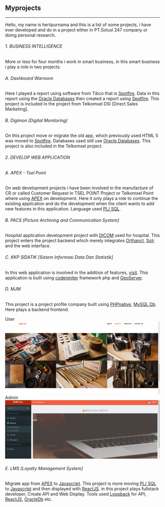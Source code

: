 ## Myprojects
---
Hello, my name is heriipurnama and this is a list of some projects, i have ever developed and do in a project either in PT.Solusi 247 company or doing personal research.

###### 1. BUSINESS INTELLIGENCE
More or less for four months i work in smart business, in this smart business i play a role in two projects:

###### A. Dashboard Warroom
Here I played a report using software from Tibco that is [Spotfire](https://spotfire.tibco.com/). Data in this report using the [Oracle Databases](https://www.oracle.com/index.html) then created a report using [Spotfire](https://spotfire.tibco.com/). This project is included in the project from Telkomsel DSI [Direct Sales Marketing].

###### B. Digimon [Digital Monitoring]
On this project move or migrate the old app, which previously used HTML 5 was moved to [Spotfire](https://spotfire.tibco.com/). Databases used still use [Oracle Databases](https://www.oracle.com/index.html). This project is also included in the Telkomsel project.

###### 2. DEVELOP WEB APPLICATION
###### A. APEX - Tsel Point
On web development projects i have been involved in the manufacture of CR or called Customer Request in TSEL POINT Project or Telkomsel Point where using [APEX](https://apex.oracle.com/en/) on development. Here it only plays a role to continue the existing application and do the development when the client wants to add new features in this application. Language used [PL/ SQL](http://www.oracle.com/technetwork/database/features/plsql/index.html).
###### B. PACS [Picture Archiving and Communication System]
Hospital application development project with [DICOM](https://www.dicomstandard.org/) used for hospital. This project enters the project backend which merely integrates [Orthanct](https://www.orthanc-server.com/), [Solr](http://lucene.apache.org/solr/) and the web interface.

###### C. KKP SIDATIK [Sistem Informasi Data Dan Statistik]
In this web application is involved in the addition of features, [visit](http://sidatik.kkp.go.id/).
This application is built using [codeigniter](https://www.codeigniter.com/) framework php and [GeoServer](http://geoserver.org/).
###### D. MJM
This project is a project profile company built using [PHPnative](http://php.net/), [MySQL Db](https://www.mysql.com/). Here plays a backend frontend.

User
![mjm](images/mjm.png)
Admin
![mjm](images/mjmAdmin.png)
###### E. LMS [Loyalty Management System]
Migrate app from [APEX](https://apex.oracle.com/en/) to [Javascript](https://www.javascript.com/). This project is more moving [PL/ SQL](http://www.oracle.com/technetwork/database/features/plsql/index.html) to [Javascript](https://www.javascript.com/) and then displayed with [ReactJS](https://reactjs.org/).
in this project plays fullstack developer, Create API and Web Display.
Tools used [Loopback](https://loopback.io/) for API, [ReactJS](https://reactjs.org/), [OracleDb](https://www.oracle.com/index.html) etc.
